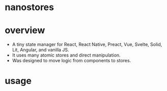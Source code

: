 # nanostores

# overview
- A tiny state manager for React, React Native, Preact, Vue, Svelte, Solid, Lit, Angular, and vanilla JS. 
- It uses many atomic stores and direct manipulation.
- Was designed to move logic from components to stores.
# usage
